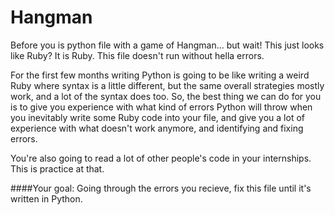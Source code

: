 Hangman
=======

Before you is python file with a game of Hangman... but wait! This just looks like Ruby? It is Ruby. This file doesn't run without hella errors. 

For the first few months writing Python is going to be like writing a weird Ruby where syntax is a little different, but the same overall strategies mostly work, and a lot of the syntax does too. So, the best thing we can do for you is to give you experience with what kind of errors Python will throw when you inevitably write some Ruby code into your file, and give you a lot of experience with what doesn't work anymore, and identifying and fixing errors.

You're also going to read a lot of other people's code in your internships. This is practice at that.

####Your goal: 
Going through the errors you recieve, fix this file until it's written in Python.